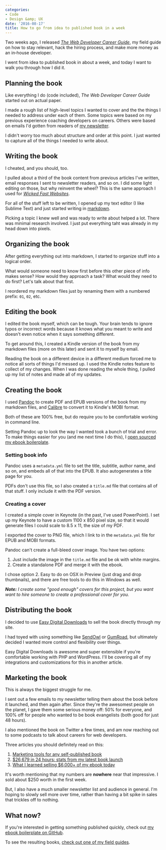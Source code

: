 ```yaml
---
categories:
- Code
- Design &amp; UX
date: '2016-08-17'
title: How to go from idea to published book in a week
---
```


Two weeks ago, I released *[The Web Developer Career Guide](/career-guide/)*, my field guide on how to stay relevant, hack the hiring process, and make more money as an in‑house developer.

I went from idea to published book in about a week, and today I want to walk you through how I did it.

## Planning the book

Like everything I do (code included), *The Web Developer Career Guide* started out on actual paper.

I made a rough list of high-level topics I wanted to cover and the the things I needed to address under each of them. Some topics were based on my previous experience coaching developers on careers. Others were based on emails I'd gotten from readers of [my newsletter](/newsletter).

I didn't worry too much about structure and order at this point. I just wanted to capture all of the things I needed to write about.

## Writing the book

I cheated, and you should, too.

I pulled about a third of the book content from previous articles I've written, email responses I sent to newsletter readers, and so on. I did some light editing on those, but why reinvent the wheel? This is the same approach I used for *[Wicked Fast Websites](/wicked-fast-websites)*.

For all of the stuff left to be written, I opened up my text editor (I like Sublime Text) and just started writing in [markdown](https://daringfireball.net/projects/markdown/syntax).

Picking a topic I knew well and was ready to write about helped a lot. There was minimal research involved. I just put everything taht was already in my head down into pixels.

## Organizing the book

After getting everything out into markdown, I started to organize stuff into a logical order.

What would someone need to know first before this other piece of info makes sense? How would they approach a task? What would they need to do first? Let's talk about that first.

I reordered my markdown files just by renaming them with a numbered prefix: `01`, `02`, etc.

## Editing the book

I edited the book myself, which can be tough. Your brain tends to ignore typos or incorrect words because it knows what you meant to write and doesn't even notice when it says something different.

To get around this, I created a Kindle version of the book from my markdown files (more on this later) and sent it to myself by email.

Reading the book on a different device in a different medium forced me to notice all sorts of things I'd messed up. I used the Kindle notes feature to collect of my changes. When I was done reading the whole thing, I pulled up my list of notes and made all of my updates.

## Creating the book

I used [Pandoc](http://pandoc.org/) to create PDF and EPUB versions of the book from my markdown files, and [Calibre](https://calibre-ebook.com/) to convert it to Kindle's MOBI format.

Both of these are 100% free, but do require you to be comfortable working in command line.

Setting Pandoc up to look the way I wanted took a bunch of trial and error. To make things easier for you (and me next time I do this), I [open sourced my ebook boilerplate](https://github.com/cferdinandi/ebook-boilerplate).

### Setting book info

Pandoc uses a `metadata.yml` file to set the title, subtitle, author name, and so on, and embeds all of that into the EPUB. It also autogenerates a title page for you.

PDFs don't use this file, so I also created a `title.md` file that contains all of that stuff. I only include it with the PDF version.

### Creating a cover

I created a simple cover in Keynote (in the past, I've used PowerPoint). I set up my Keynote to have a custom 1100 x 850 pixel size, so that it would generate files I could scale to 8.5 x 11, the size of my PDF.

I exported the cover to PNG file, which I link to in the `metadata.yml` file for EPUB and MOBI formats.

Pandoc can't create a full-bleed cover image. You have two options:

1. Just include the image in the `title.md` file and be ok with white margins.
2. Create a standalone PDF and merge it with the ebook.

I chose option 2. Easy to do on OSX in Preview (just drag and drop thumbnails), and there are free tools to do this in Windows as well.

***Note:*** *I create some "good enough" covers for this project, but you want want to hire someone to create a professional cover for you.*

## Distributing the book

I decided to use [Easy Digital Downloads](https://easydigitaldownloads.com/) to sell the book directly through my site.

I had toyed with using something like [SendOwl](https://www.sendowl.com/) or [GumRoad](https://gumroad.com/), but ultimately decided I wanted more control and flexibility over things.

Easy Digital Downloads is awesome and super extensible if you're comfortable working with PHP and WordPress. I'll be covering all of my integrations and customizations for this in another article.

## Marketing the book

This is always the biggest struggle for me.

I sent out a few emails to my newsletter telling them about the book before it launched, and then again after. Since they're the awesomest people on the planet, I gave them some serious money off: 50% for everyone, and 100% off for people who wanted to be book evangelists (both good for just 48 hours).

I also mentioned the book on Twitter a few times, and am now reaching out to some podcasts to talk about careers for web developers.

Three articles you should definitely read on this:

1. [Marketing tools for any self-published book](https://pjrvs.com/a/selfpub/)
2. [$26,679 in 24 hours: stats from my latest book launch](http://nathanbarry.com/behind-the-scenes/)
3. [What I learned selling $6,000+ of my ebook today](http://nathanbarry.com/learned-selling-6000-ebook-today/)

It's worth mentioning that my numbers are **nowhere** near that impressive. I sold about $250 worth in the first week.

But, I also have a much smaller newsletter list and audience in general. I'm hoping to slowly sell more over time, rather than having a bit spike in sales that trickles off to nothing.

## What now?

If you're interested in getting something published quickly, check out [my ebook boilerplate on GitHub](https://github.com/cferdinandi/ebook-boilerplate).

To see the resulting books, [check out one of my field guides](/guides/).